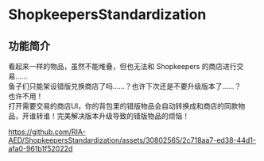 # ShopkeepersStandardization

## 功能简介

看起来一样的物品，虽然不能堆叠，但也无法和 Shopkeepers 的商店进行交易……  
鱼子们只能架设错版兑换商店了吗……？也许下次还是不要升级版本了……？  
也许不用！  
打开需要交易的商店UI，你的背包里的错版物品会自动转换成和商店的同款物品，开谁转谁！完美解决版本升级导致的错版物品的烦恼！

https://github.com/RIA-AED/ShopkeepersStandardization/assets/30802565/2c718aa7-ed38-44d1-afa0-961b1f52022d

